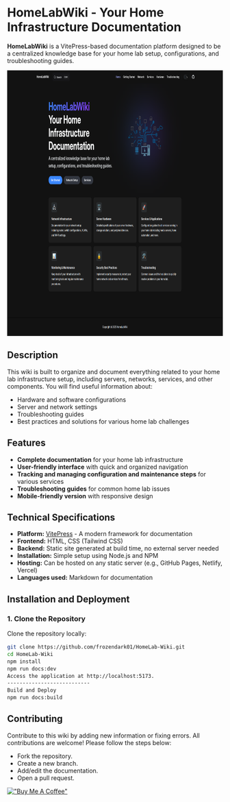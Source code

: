 # HomeLabWiki - Your Home Infrastructure Documentation

**HomeLabWiki** is a VitePress-based documentation platform designed to be a centralized knowledge base for your home lab setup, configurations, and troubleshooting guides.

<p align="center">
  <img src="capture.png" width="820" height="620" />
</p>

## Description

This wiki is built to organize and document everything related to your home lab infrastructure setup, including servers, networks, services, and other components. You will find useful information about:

- Hardware and software configurations
- Server and network settings
- Troubleshooting guides
- Best practices and solutions for various home lab challenges

## Features

- **Complete documentation** for your home lab infrastructure
- **User-friendly interface** with quick and organized navigation
- **Tracking and managing configuration and maintenance steps** for various services
- **Troubleshooting guides** for common home lab issues
- **Mobile-friendly version** with responsive design

## Technical Specifications

- **Platform:** [VitePress](https://vitepress.vuejs.org/) - A modern framework for documentation
- **Frontend:** HTML, CSS (Tailwind CSS)
- **Backend:** Static site generated at build time, no external server needed
- **Installation:** Simple setup using Node.js and NPM
- **Hosting:** Can be hosted on any static server (e.g., GitHub Pages, Netlify, Vercel)
- **Languages used:** Markdown for documentation

## Installation and Deployment

### 1. Clone the Repository

Clone the repository locally:

```bash
git clone https://github.com/frozendark01/HomeLab-Wiki.git
cd HomeLab-Wiki
npm install
npm run docs:dev
Access the application at http://localhost:5173.
---------------------------
Build and Deploy
npm run docs:build
```

## Contributing

Contribute to this wiki by adding new information or fixing errors. All contributions are welcome! 
Please follow the steps below:
- Fork the repository.
- Create a new branch.
- Add/edit the documentation.
- Open a pull request.
        
[!["Buy Me A Coffee"](https://www.buymeacoffee.com/assets/img/custom_images/orange_img.png)](https://www.buymeacoffee.com/frozendark)
